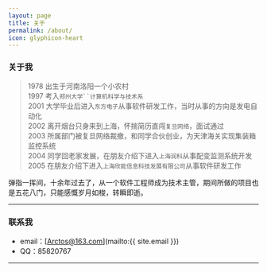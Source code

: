 ```yaml
---
layout: page
title: 关于
permalink: /about/
icon: glyphicon-heart
---
```


### 关于我

> 1978 出生于河南洛阳一个小农村  
> 1997 考入`郑州大学``计算机科学与技术系`  
> 2001 大学毕业后进入`东方电子`从事软件研发工作，当时从事的方向是发电自动化  
> 2002 离开烟台只身来到上海，怀揣简历直闯`复旦网络`，面试通过  
> 2003 所属部门被复旦网络裁撤，和同学合伙创业，为天津海关实现集装箱监控系统  
> 2004 同学回老家发展，在朋友介绍下进入`上海润科`从事配变监测系统开发  
> 2005 在朋友介绍下进入`上海欣能信息科技发展有限公司`从事软件研发工作  

弹指一挥间，十余年过去了，从一个软件工程师成为技术主管，期间所做的项目也是五花八门，只能感慨岁月如梭，转瞬即逝。

---

### 联系我

* email：[Arctos@163.com](mailto:{{ site.email }})
* QQ：85820767

---
